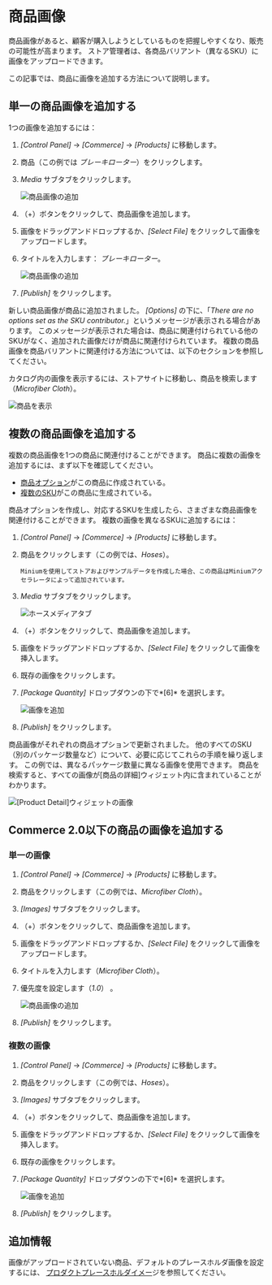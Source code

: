 # 商品画像

商品画像があると、顧客が購入しようとしているものを把握しやすくなり、販売の可能性が高まります。 ストア管理者は、各商品バリアント（異なるSKU）に画像をアップロードできます。

この記事では、商品に画像を追加する方法について説明します。

## 単一の商品画像を追加する

1つの画像を追加するには：

1.  *[Control Panel]* → *[Commerce]* → *[Products]* に移動します。

2.  商品（この例では *ブレーキローター*）をクリックします。

3.  *Media* サブタブをクリックします。

    ![商品画像の追加](./product-images/images/08.png)

4.  （+）ボタンをクリックして、商品画像を追加します。

5.  画像をドラッグアンドドロップするか、*[Select File]* をクリックして画像をアップロードします。

6.  タイトルを入力します： *ブレーキローター*。

    ![商品画像の追加](./product-images/images/06.png)

7.  *[Publish]* をクリックします。

新しい商品画像が商品に追加されました。 *[Options]* の下に、「*There are no options set as the SKU contributor.*」というメッセージが表示される場合があります。 このメッセージが表示された場合は、商品に関連付けられている他のSKUがなく、追加された画像だけが商品に関連付けられています。 複数の商品画像を商品バリアントに関連付ける方法については、以下のセクションを参照してください。

カタログ内の画像を表示するには、ストアサイトに移動し、商品を検索します（*Microfiber Cloth*）。

![商品を表示](./product-images/images/02.png)

## 複数の商品画像を追加する

複数の商品画像を1つの商品に関連付けることができます。 商品に複数の画像を追加するには、まず以下を確認してください。

  - [商品オプション](./customizing-your-product-with-product-options.md)がこの商品に作成されている。
  - [複数のSKU](./adding-skus-to-your-products.md)がこの商品に生成されている。

商品オプションを作成し、対応するSKUを生成したら、さまざまな商品画像を関連付けることができます。 複数の画像を異なるSKUに追加するには：

1.  *[Control Panel]* → *[Commerce]* → *[Products]* に移動します。

2.  商品をクリックします（この例では、*Hoses*）。

    ```{note}
    Miniumを使用してストアおよびサンプルデータを作成した場合、この商品はMiniumアクセラレータによって追加されています。
    ```

3.  *Media* サブタブをクリックします。

    ![ホースメディアタブ](./product-images/images/09.png)

4.  （+）ボタンをクリックして、商品画像を追加します。

5.  画像をドラッグアンドドロップするか、*[Select File]* をクリックして画像を挿入します。

6.  既存の画像をクリックします。

7.  *[Package Quantity]* ドロップダウンの下で*[6]* を選択します。

    ![画像を追加](./product-images/images/07.png)

8.  *[Publish]* をクリックします。

商品画像がそれぞれの商品オプションで更新されました。 他のすべてのSKU（別のパッケージ数量など）について、必要に応じてこれらの手順を繰り返します。 この例では、異なるパッケージ数量に異なる画像を使用できます。 商品を検索すると、すべての画像が[商品の詳細]ウィジェット内に含まれていることがわかります。

![[Product Detail]ウィジェットの画像](./product-images/images/05.png)

## Commerce 2.0以下の商品の画像を追加する

### 単一の画像

1.  *[Control Panel]* → *[Commerce]* → *[Products]* に移動します。

2.  商品をクリックします（この例では、*Microfiber Cloth*）。

3.  *[Images]* サブタブをクリックします。

4.  （+）ボタンをクリックして、商品画像を追加します。

5.  画像をドラッグアンドドロップするか、*[Select File]* をクリックして画像をアップロードします。

6.  タイトルを入力します（*Microfiber Cloth*）。

7.  優先度を設定します（*1.0*） 。

    ![商品画像の追加](./product-images/images/01.png)

8.  *[Publish]* をクリックします。

### 複数の画像

1.  *[Control Panel]* → *[Commerce]* → *[Products]* に移動します。

2.  商品をクリックします（この例では、*Hoses*）。

3.  *[Images]* サブタブをクリックします。

4.  （+）ボタンをクリックして、商品画像を追加します。

5.  画像をドラッグアンドドロップするか、*[Select File]* をクリックして画像を挿入します。

6.  既存の画像をクリックします。

7.  *[Package Quantity]* ドロップダウンの下で*[6]* を選択します。

    ![画像を追加](./product-images/images/04.png)

8.  *[Publish]* をクリックします。

## 追加情報

画像がアップロードされていない商品、デフォルトのプレースホルダ画像を設定するには、 [プロダクトプレースホルダイメー](../../catalogs/configuring-a-product-placeholder-image.md)ジを参照してください。
